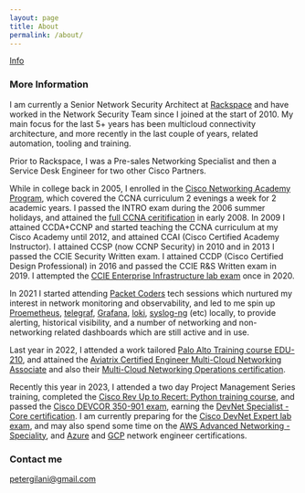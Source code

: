 ```yaml
---
layout: page
title: About
permalink: /about/
---
```


[Info](https://github.com/petergilani)

### More Information

I am currently a Senior Network Security Architect at [Rackspace](https://www.rackspace.com/) and have worked in the Network Security Team since I joined at the start of 2010. My main focus for the last 5+ years has been multicloud connectivity architecture, and more recently in the last couple of years, related automation, tooling and training.

Prior to Rackspace, I was a Pre-sales Networking Specialist and then a Service Desk Engineer for two other Cisco Partners.

While in college back in 2005, I enrolled in the [Cisco Networking Academy Program](https://www.cisco.com/c/en_uk/about/csr/impact/education/networking-academy.html), which covered the CCNA curriculum 2 evenings a week for 2 academic years. I passed the INTRO exam during the 2006 summer holidays, and attained the [full CCNA ceritification](https://www.cisco.com/c/en/us/training-events/training-certifications/certifications/associate/ccna.html) in early 2008. In 2009 I attained CCDA+CCNP and started teaching the CCNA curriculum at my Cisco Academy until 2012, and attained CCAI (Cisco Certified Academy Instructor). I attained CCSP (now CCNP Security) in 2010 and in 2013 I passed the CCIE Security Written exam. I attained CCDP (Cisco Certified Design Professional) in 2016 and passed the CCIE R&S Written exam in 2019. I attempted the [CCIE Enterprise Infrastructure lab exam](https://learningnetwork.cisco.com/s/ccie-enterpr-infrastructure-exam-topics) once in 2020.

In 2021 I started attending [Packet Coders](https://www.packetcoders.io/) tech sessions which nurtured my interest in network monitoring and observability, and led to me spin up [Proemetheus](https://prometheus.io/), [telegraf](https://www.influxdata.com/time-series-platform/telegraf/), [Grafana](https://grafana.com/), [loki](https://github.com/grafana/loki), [syslog-ng](https://github.com/syslog-ng/syslog-ng) (etc) locally, to provide alerting, historical visibility, and a number of networking and non-networking related dashboards which are still active and in use.

Last year in 2022, I attended a work tailored [Palo Alto Training course EDU-210](https://www.paloaltonetworks.com/services/education/edu-210-firewall-essentials-configuration-and-management), and attained the [Aviatrix Certified Engineer Multi-Cloud Networking Associate](https://aviatrix.com/ace-associate/) and also their [Multi-Cloud Networking Operations certification](https://aviatrix.com/ace-operations/). 

Recently this year in 2023, I attended a two day Project Management Series training, completed the [Cisco Rev Up to Recert: Python training course](https://learningnetwork.cisco.com/s/learning-plan-detail-standard?ltui__urlRecordId=a1c6e00000AUqSGAA1&ltui__urlRedirect=learning-plan-detail-standard&ccid=revup-to-recert&dtid=email&oid=revup-to-recert-python), and passed the [Cisco DEVCOR 350-901 exam](https://www.cisco.com/c/en/us/training-events/training-certifications/exams/current-list/devcor-350-901.html), earning the [DevNet Specialist - Core certification](https://developer.cisco.com/certification/devnet-core/). I am currently preparing for the [Cisco DevNet Expert lab exam](https://www.cisco.com/c/en/us/training-events/training-certifications/certifications/expert/devnet-expert.html), and may also spend some time on the [AWS Advanced Networking - Speciality](https://aws.amazon.com/certification/certified-advanced-networking-specialty/), and [Azure](https://learn.microsoft.com/en-us/certifications/azure-network-engineer-associate/) and [GCP](https://cloud.google.com/learn/certification/cloud-network-engineer) network engineer certifications. 

### Contact me

[petergilani@gmail.com](mailto:petergilani@gmail.com)
